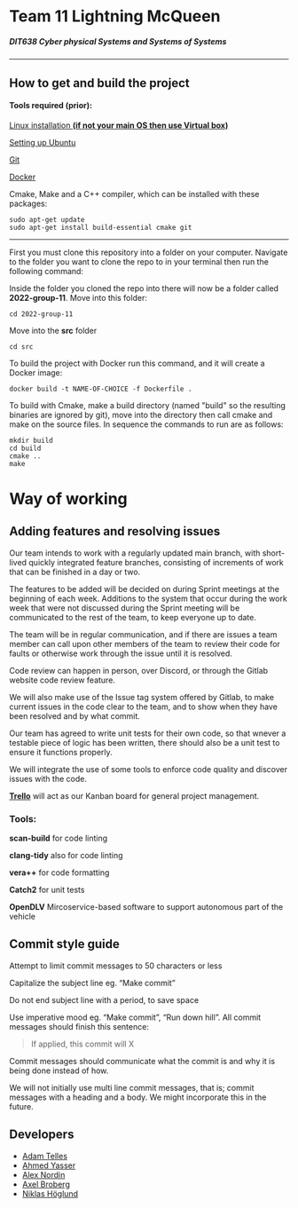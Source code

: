 # Team 11 Lightning McQueen


##### DIT638 Cyber physical Systems and Systems of Systems
---
## How to get and build the project

#### **Tools required (prior):**

[Linux installation **(if not your main OS then use Virtual box)**](https://www.virtualbox.org/)

[Setting up Ubuntu](https://itsfoss.com/install-ubuntu-1404-dual-boot-mode-windows-8-81-uefi/)

[Git](https://www.atlassian.com/git/tutorials/install-git#linux) 

[Docker](https://dockersl.im/)

Cmake, Make and a C++ compiler, which can be installed with these packages:  
 
    sudo apt-get update
    sudo apt-get install build-essential cmake git

---
First you must clone this repository into a folder on your computer. Navigate to the folder you want to clone the repo to in your terminal then run the following command:

Inside the folder you cloned the repo into there will now be a folder called **2022-group-11**. Move into this folder:

    cd 2022-group-11

Move into the **src** folder

    cd src

To build the project with Docker run this command, and it will create a Docker image:

    docker build -t NAME-OF-CHOICE -f Dockerfile .

To build with Cmake, make a build directory (named "build" so the resulting binaries are ignored by git), move into the directory then call cmake and make on the source files.
In sequence the commands to run are as follows:

    mkdir build
    cd build
    cmake ..
    make

# Way of working

## Adding features and resolving issues

Our team intends to work with a regularly updated main branch, with short-lived quickly integrated feature branches, consisting of increments of work that can be finished in a day or two.

The features to be added will be decided on during Sprint meetings at the beginning of each week. Additions to the system that occur during the work week that were not discussed during the Sprint meeting will be communicated to the rest of the team, to keep everyone up to date.

The team will be in regular communication, and if there are issues a team member can call upon other members of the team to review their code for faults or otherwise work through the issue until it is resolved. 

Code review can happen in person, over Discord, or through the Gitlab website code review feature. 

We will also make use of the Issue tag system offered by Gitlab, to make current issues in the code clear to the team, and to show when they have been resolved and by what commit. 

Our team has agreed to write unit tests for their own code, so that wnever a testable piece of logic has been written, there should also be a unit test to ensure it functions properly.

We will integrate the use of some tools to enforce code quality and discover issues with the code.

[**Trello**](https://trello.com/invite/b/kwqC7L23/d5d8160708adcd3f1ea1f9c45477959c/dit638-group11) will act as our Kanban board for general project management.

### Tools:
**scan-build** for code linting  

**clang-tidy** also for code linting  

**vera++** for code formatting  

**Catch2** for unit tests

**OpenDLV** Mircoservice-based software to support autonomous part of the vehicle

## Commit style guide

Attempt to limit commit messages to 50 characters or less

Capitalize the subject line eg. “Make commit”

Do not end subject line with a period, to save space

Use imperative mood eg. “Make commit”, “Run down hill”. All commit messages should finish this sentence:
> If applied, this commit will X

Commit messages should communicate what the commit is and why it is being done instead of how.

We will not initially use multi line commit messages, that is; commit messages with a heading and a body. We might incorporate this in the future.



## Developers
- [Adam Telles](https://git.chalmers.se/adamte)
- [Ahmed Yasser](https://git.chalmers.se/ahmedya)
- [Alex Nordin](https://git.chalmers.se/lnoklal)
- [Axel Broberg](https://git.chalmers.se/axelbro)
- [Niklas Höglund](https://git.chalmers.se/nikhog)
